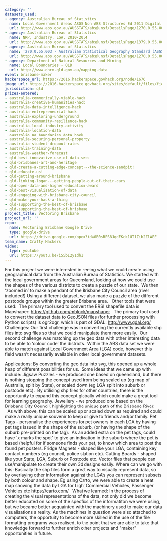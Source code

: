 ```yaml
---
category: ''
datasets_used:
- agency: Australian Bureau of Statistics
  name: Local Government Areas ASGS Non ABS Structures Ed 2011 Digital Boundaries in ESRI Shapefile Format
  url: http://www.abs.gov.au/AUSSTATS/abs@.nsf/DetailsPage/1270.0.55.003July%202011?OpenDocument
- agency: Australian Bureau of Statistics
  name: NRP, Industry, LGA, 2010-2014
  url: http://www.abs.gov.au/AUSSTATS/abs@.nsf/DetailsPage/1379.0.55.0012010-14?OpenDocument
- agency: Australian Bureau of Statistics
  name: '270.0.55.003 - Australian Statistical Geography Standard (ASGS): Volume 3 - Non ABS Structures, July 2011'
  url: http://www.abs.gov.au/AUSSTATS/abs@.nsf/DetailsPage/1270.0.55.003July%202011?OpenDocument
- agency: Department of Natural Resources and Mining
  name: Local Boundaries - QLD
  url: http://www.dnrm.qld.gov.au/mapping-data
event: brisbane-maker
hackerspace_url: https://2016.hackerspace.govhack.org/node/1676
image_url: https://2016.hackerspace.govhack.org/sites/default/files/field/image/IMG_0354c.jpg
jurisdiction: qld
prizes-entered:
- australia-commerically-viable-hack
- australia-creative-humanities-hack
- australia-data-intelligence-hack
- australia-entrepreneurial-hack
- australia-exploring-underground
- australia-community-resilience-hack
- australia-local-industry-activity
- australia-location-data
- australia-no-boundaries-data-hack
- australia-securing-personal-property
- australia-student-dropout-rates
- australia-training-data
- australia-weather-forecast
- qld-best-innovative-use-of-data-sets
- qld-brisbanes-art-and-heritage
- qld-create-a-cutting-edge-concept---the-science-sandpit!
- qld-educate-us!
- qld-getting-around-brisbane
- qld-linking-logan---getting-people-out-of-their-cars
- qld-open-data-and-higher-education-award
- qld-best-visualisation-of-data
- qld-engaging-with-brisbane-city-council
- qld-make-your-hack-a-thing
- qld-supporting-the-best-of-brisbane
- qld-supporting-the-best-of-brisbane
project_title: Vectoring Brisbane
project_url: ''
repo:
  name: Vectoring Brisbane Google Drive
  type: google-drive
  url: https://drive.google.com/open?id=0B0sRFS8JqdFKck1UT1Zib2ZlWEE
team_name: Crafty Hackers
video:
  type: youtube
  url: https://youtu.be/i55bI2y1dhI
---
```


For this project we were interested in seeing what we could create using geographical data from the Australian Bureau of Statistics.
We started with the local government areas for Queensland, looking at how we could use the shapes of the various districts to create a puzzle of our state.  We then ‘zoomed in’ to make a pendant of the Brisbane City Council area (river included!)
Using a different dataset, we also made a puzzle of the different postcode groups within the greater Brisbane area.
 
Other tools that were used:
​​​​​​​
The primary tool used to convert the ERSI shapefile data is Mapshaper:
https://github.com/mbloch/mapshaper
 
The primary tool used to convert the dataset data to GeoJSON files (for further processing with Python scripts) is ogr2ogr, which is part of GDAL:
http://www.gdal.org/
 
Challenges:
Our first challenge was in converting the currently available shp files into svg files so that we could manipulate them more easily.  
Our second challenge was matching up the geo data with other interesting data to be able to ‘colour code’ the districts.  Within the ABS data set we were able to match against Local Government Area (LGA) code, however this field wasn’t necessarily available in other local government datasets.
 

Applications:
By converting the geo data into svg, this opened up a whole heap of different possibilities for us.  Some ideas that we came up with include:
Jigsaw Puzzles - we produced one based on queensland, but there is nothing stopping the concept used from being scaled up (eg map of Australia, split by State), or scaled down (eg LGA split into suburb or postcode etc).  By utilising shp files for other countries, there is the opportunity to expand this concept globally which could make a great tool for learning geography.
Jewellery - we produced one based on the Brisbane City Council, highlighting the unique path of the Brisbane River.   As with above, this can be scaled up or scaled down as required and could make a really unique souvenir to keep or give to friends and/or family.
Pet Tags - personalise the experiences for pet owners in each LGA by having pet tags issued in the shape of the suburb, (or having the shape of the suburb pre-printed on the tag).  As an added extra on the pet tags, could have 'x marks the spot' to give an indication in the suburb where the pet is based (helpful for if someone finds your pet, to know which area to post the found pet posters.
Fridge Magnets - shaped like your LGA, containing key contact numbers (eg council, police station etc).
Cutting Boards - shaped like your State, LGA, Suburb or Postcode etc.
Vector files that people can use/manipulate to create their own 3d designs easily.
Where can we go with this:
Basically the shp files form a great way to visually represent data, so by overlaying other information against the LGA’s you can represent subsets by both colour and shape.
Eg using Carto, we were able to create a heat map showing the data by LGA for Light Commercial Vehicles, Passenger Vehicles etc
https://carto.com/
 
What we learned:
In the process of creating the visual representations of the data, not only did we become better educated on some of the specfics of the informatiton we were using, but we became better acquainted with the machinery used to make our data visualisations a reality. As the machines in question were also attached to computers, the opportuity to become more skilled in the use of the file formatting programs was realised, to the point that we are able to take that knowledge forward to further enrich other projects and "maker" opportunities in future.
